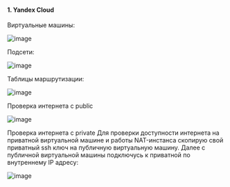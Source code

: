 #### 1. Yandex Cloud


Виртуальные машины:

![image](https://github.com/inyushov/devops-netology/assets/127683348/278c652c-4d44-4e45-91f7-16312f55e64d)

Подсети:

![image](https://github.com/inyushov/devops-netology/assets/127683348/37594344-c3b4-4200-9504-118be1bf401b)

Таблицы маршрутизации: 

![image](https://github.com/inyushov/devops-netology/assets/127683348/6c32bb52-8c2e-4e31-9b47-ba567340ef1f)

Проверка интернета с public

![image](https://github.com/inyushov/devops-netology/assets/127683348/06225e28-7592-4e7c-8495-9a9bc0c82337)

Проверка интернета с private
Для проверки доступности интернета на приватной виртуальной машине и работы NAT-инстанса скопирую свой приватный ssh ключ на публичную виртуальную машину. Далее с публичной виртуальной машины подключусь к приватной по внутреннему IP адресу:

![image](https://github.com/inyushov/devops-netology/assets/127683348/e27afbe5-3e52-429b-aa4c-d0e76b394d8c)



